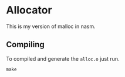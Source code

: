 # Allocator
This is my version of malloc in nasm.

## Compiling
To compiled and generate the `alloc.o` just run.
```
make
```
